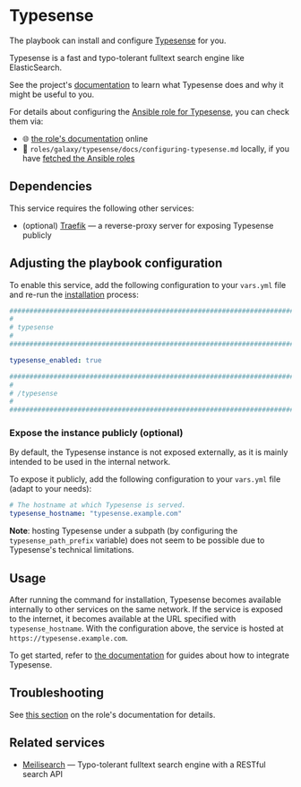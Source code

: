 <!--
SPDX-FileCopyrightText: 2020 - 2024 MDAD project contributors
SPDX-FileCopyrightText: 2020 - 2024 Slavi Pantaleev
SPDX-FileCopyrightText: 2020 Aaron Raimist
SPDX-FileCopyrightText: 2020 Chris van Dijk
SPDX-FileCopyrightText: 2020 Dominik Zajac
SPDX-FileCopyrightText: 2020 Mickaël Cornière
SPDX-FileCopyrightText: 2022 François Darveau
SPDX-FileCopyrightText: 2022 Julian Foad
SPDX-FileCopyrightText: 2022 Warren Bailey
SPDX-FileCopyrightText: 2023 Antonis Christofides
SPDX-FileCopyrightText: 2023 Felix Stupp
SPDX-FileCopyrightText: 2023 Julian-Samuel Gebühr
SPDX-FileCopyrightText: 2023 Pierre 'McFly' Marty
SPDX-FileCopyrightText: 2024 Tiz
SPDX-FileCopyrightText: 2024 - 2025 Suguru Hirahara

SPDX-License-Identifier: AGPL-3.0-or-later
-->

# Typesense

The playbook can install and configure [Typesense](https://typesense.org) for you.

Typesense is a fast and typo-tolerant fulltext search engine like ElasticSearch.

See the project's [documentation](https://typesense.org/docs/) to learn what Typesense does and why it might be useful to you.

For details about configuring the [Ansible role for Typesense](https://github.com/mother-of-all-self-hosting/ansible-role-typesense), you can check them via:
- 🌐 [the role's documentation](https://github.com/mother-of-all-self-hosting/ansible-role-typesense/blob/main/docs/configuring-typesense.md) online
- 📁 `roles/galaxy/typesense/docs/configuring-typesense.md` locally, if you have [fetched the Ansible roles](../installing.md)

## Dependencies

This service requires the following other services:

- (optional) [Traefik](traefik.md) — a reverse-proxy server for exposing Typesense publicly

## Adjusting the playbook configuration

To enable this service, add the following configuration to your `vars.yml` file and re-run the [installation](../installing.md) process:

```yaml
########################################################################
#                                                                      #
# typesense                                                            #
#                                                                      #
########################################################################

typesense_enabled: true

########################################################################
#                                                                      #
# /typesense                                                           #
#                                                                      #
########################################################################
```

### Expose the instance publicly (optional)

By default, the Typesense instance is not exposed externally, as it is mainly intended to be used in the internal network.

To expose it publicly, add the following configuration to your `vars.yml` file (adapt to your needs):

```yaml
# The hostname at which Typesense is served.
typesense_hostname: "typesense.example.com"
```

**Note**: hosting Typesense under a subpath (by configuring the `typesense_path_prefix` variable) does not seem to be possible due to Typesense's technical limitations.

## Usage

After running the command for installation, Typesense becomes available internally to other services on the same network. If the service is exposed to the internet, it becomes available at the URL specified with `typesense_hostname`. With the configuration above, the service is hosted at `https://typesense.example.com`.

To get started, refer to [the documentation](https://typesense.org/docs/guide/) for guides about how to integrate Typesense.

## Troubleshooting

See [this section](https://github.com/mother-of-all-self-hosting/ansible-role-typesense/blob/main/docs/configuring-typesense.md#troubleshooting) on the role's documentation for details.

## Related services

- [Meilisearch](meilisearch.md) — Typo-tolerant fulltext search engine with a RESTful search API
